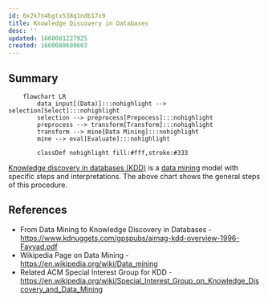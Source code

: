 ```yaml
---
id: 6x2k7n4bgtx538q1ndb17x9
title: Knowledge Discovery in Databases
desc: ''
updated: 1660081227925
created: 1660080608603
---
```


## Summary

```mermaid
    flowchart LR
        data_input[(Data)]:::nohighlight --> selection[Select]:::nohighlight
        selection --> preprocess[Prepocess]:::nohighlight
        preprocess --> transform[Transform]:::nohighlight
        transform --> mine[Data Mining]:::nohighlight
        mine --> eval[Evaluate]:::nohighlight
        
        classDef nohighlight fill:#fff,stroke:#333
```

[Knowledge discovery in databases (KDD)](https://www.kdnuggets.com/gpspubs/aimag-kdd-overview-1996-Fayyad.pdf) is a [data mining](https://en.wikipedia.org/wiki/Data_mining) model with specific steps and interpretations. The above chart shows the general steps of this procedure.

## References

- From Data Mining to Knowledge Discovery in Databases - <https://www.kdnuggets.com/gpspubs/aimag-kdd-overview-1996-Fayyad.pdf>
- Wikipedia Page on Data Mining - <https://en.wikipedia.org/wiki/Data_mining>
- Related ACM Special Interest Group for KDD - <https://en.wikipedia.org/wiki/Special_Interest_Group_on_Knowledge_Discovery_and_Data_Mining>
